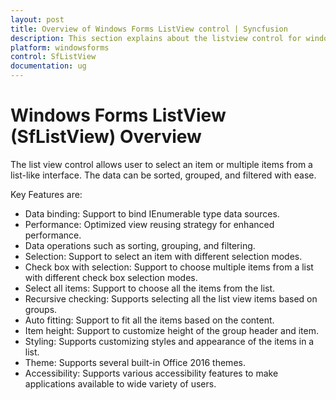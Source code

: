 ```yaml
---
layout: post
title: Overview of Windows Forms ListView control | Syncfusion 
description: This section explains about the listview control for windows forms and it's important key features such as data binding, selection and etc
platform: windowsforms
control: SfListView
documentation: ug
---
```


# Windows Forms ListView (SfListView) Overview

The list view control allows user to select an item or multiple items from a list-like interface. The data can be sorted, grouped, and filtered with ease.

Key Features are:

*	Data binding: Support to bind IEnumerable type data sources.
*	Performance: Optimized view reusing strategy for enhanced performance.
*	Data operations such as sorting, grouping, and filtering.
*	Selection: Support to select an item with different selection modes.
*	Check box with selection: Support to choose multiple items from a list with different check box selection modes.
*	Select all items: Support to choose all the items from the list.
*	Recursive checking: Supports selecting all the list view items based on groups.
*	Auto fitting: Support to fit all the items based on the content.
*	Item height: Support to customize height of the group header and item.
*	Styling: Supports customizing styles and appearance of the items in a list.
*	Theme: Supports several built-in Office 2016 themes.
*	Accessibility:  Supports various accessibility features to make applications available to wide variety of users.


